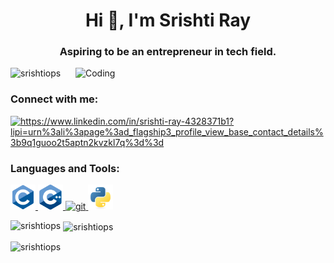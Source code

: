 <h1 align="center">Hi 👋, I'm Srishti Ray</h1>
<h3 align="center">Aspiring to be an entrepreneur in tech field.</h3>
<img align="right" alt="Coding" width="400" src="https://cdn.dribbble.com/users/1292677/screenshots/6139167/avento.gif")

<p align="left"> <img src="https://komarev.com/ghpvc/?username=srishtiops&label=Profile%20views&color=0e75b6&style=flat" alt="srishtiops" /> </p>

<h3 align="left">Connect with me:</h3>
<p align="left">
<a href="https://linkedin.com/in/https://www.linkedin.com/in/srishti-ray-4328371b1?lipi=urn%3ali%3apage%3ad_flagship3_profile_view_base_contact_details%3b9q1guoo2t5aptn2kvzkl7q%3d%3d" target="blank"><img align="center" src="https://raw.githubusercontent.com/rahuldkjain/github-profile-readme-generator/master/src/images/icons/Social/linked-in-alt.svg" alt="https://www.linkedin.com/in/srishti-ray-4328371b1?lipi=urn%3ali%3apage%3ad_flagship3_profile_view_base_contact_details%3b9q1guoo2t5aptn2kvzkl7q%3d%3d" height="30" width="40" /></a>
</p>

<h3 align="left">Languages and Tools:</h3>
<p align="left"> <a href="https://www.cprogramming.com/" target="_blank" rel="noreferrer"> <img src="https://raw.githubusercontent.com/devicons/devicon/master/icons/c/c-original.svg" alt="c" width="40" height="40"/> </a> <a href="https://www.w3schools.com/cpp/" target="_blank" rel="noreferrer"> <img src="https://raw.githubusercontent.com/devicons/devicon/master/icons/cplusplus/cplusplus-original.svg" alt="cplusplus" width="40" height="40"/> </a> <a href="https://git-scm.com/" target="_blank" rel="noreferrer"> <img src="https://www.vectorlogo.zone/logos/git-scm/git-scm-icon.svg" alt="git" width="40" height="40"/> </a> <a href="https://www.python.org" target="_blank" rel="noreferrer"> <img src="https://raw.githubusercontent.com/devicons/devicon/master/icons/python/python-original.svg" alt="python" width="40" height="40"/> </a> </p>

<p><img align="left" src="https://github-readme-stats.vercel.app/api/top-langs?username=srishtiops&show_icons=true&locale=en&layout=compact" alt="srishtiops" /></p>

<p>&nbsp;<img align="center" src="https://github-readme-stats.vercel.app/api?username=srishtiops&show_icons=true&locale=en" alt="srishtiops" /></p>

<p><img align="center" src="https://github-readme-streak-stats.herokuapp.com/?user=srishtiops&" alt="srishtiops" /></p>
